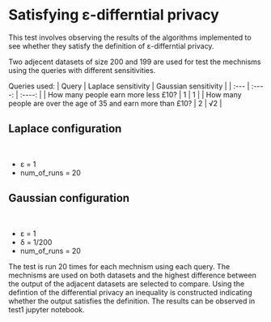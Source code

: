 # Satisfying ε-differntial privacy

This test involves observing the results of the algorithms implemented to see whether they satisfy the definition of ε-differntial privacy.

Two adjecent datasets of size 200 and 199 are used for test the mechnisms using the queries with different sensitivities. 

Queries used:
| Query     | Laplace sensitivity | Gaussian sensitivity     |
| :---        |    :----:   |          :----: |
| How many people earn more less £10?      | 1       | 1   |
| How many people are over the age of 35 and earn more than £10?   | 2       |    √2    |

## Laplace configuration
</br>

- ε = 1
- num_of_runs = 20

## Gaussian configuration
</br>

- ε = 1
- δ = 1/200
- num_of_runs = 20

The test is run 20 times for each mechnism using each query. The mechnisms are used on both datasets and the highest difference between the output of the adjacent datasets are selected to compare. Using the defintion of the differential privacy an inequality is constructed indicating whether the output satisfies the definition. The results can be observed in test1 jupyter notebook.
